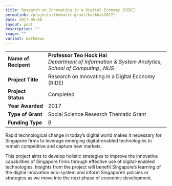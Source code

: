 ```yaml
---
title: Research on Innovating in a Digital Economy (RIDE)
permalink: /projects/thematic-grant/hockhai2017/
date: 2017-05-08
layout: post
description: ""
image: ""
variant: markdown
---
```

|  |  |
|---|---|
| **Name of Recipent** | **Professor Teo Hock Hai**<br>_Department of Information &amp; System Analytics, School of Computing , NUS_ |
| **Project Title** | Research on Innovating in a Digital Economy (RIDE) |
| **Project Status** | Completed |
| **Year Awarded** | 2017 |
| **Type of Grant** | Social Science Research Thematic Grant |
|**Funding Type** | B |

Rapid technological change in today’s digital world makes it necessary for Singapore firms to leverage emerging digital-enabled technologies to remain competitive and capture new markets.

This project aims to develop holistic strategies to improve the innovative capabilities of Singapore firms through effective use of digital-enabled technologies. Insights from the project will benefit Singapore’s learning of the digital innovation eco-system and inform Singapore’s policies or strategies as we move into the next phase of economic development.
